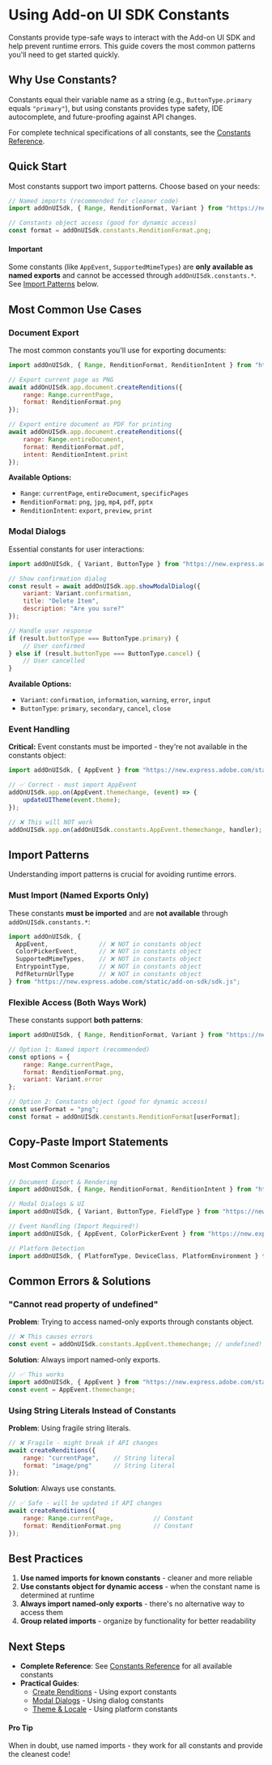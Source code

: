 # Using Add-on UI SDK Constants

Constants provide type-safe ways to interact with the Add-on UI SDK and help prevent runtime errors. This guide covers the most common patterns you'll need to get started quickly.

## Why Use Constants?

Constants equal their variable name as a string (e.g., `ButtonType.primary` equals `"primary"`), but using constants provides type safety, IDE autocomplete, and future-proofing against API changes.

<InlineAlert slots="text" variant="info"/>

For complete technical specifications of all constants, see the [Constants Reference](../../../references/addonsdk/addonsdk-constants.md).

## Quick Start

Most constants support two import patterns. Choose based on your needs:

```javascript
// Named imports (recommended for cleaner code)
import addOnUISdk, { Range, RenditionFormat, Variant } from "https://new.express.adobe.com/static/add-on-sdk/sdk.js";

// Constants object access (good for dynamic access)
const format = addOnUISdk.constants.RenditionFormat.png;
```

<InlineAlert slots="header,text1" variant="warning"/>

#### Important

Some constants (like `AppEvent`, `SupportedMimeTypes`) are **only available as named exports** and cannot be accessed through `addOnUISdk.constants.*`. See [Import Patterns](#import-patterns) below.

## Most Common Use Cases

### Document Export

The most common constants you'll use for exporting documents:

```javascript
import addOnUISdk, { Range, RenditionFormat, RenditionIntent } from "https://new.express.adobe.com/static/add-on-sdk/sdk.js";

// Export current page as PNG
await addOnUISdk.app.document.createRenditions({
    range: Range.currentPage,
    format: RenditionFormat.png
});

// Export entire document as PDF for printing
await addOnUISdk.app.document.createRenditions({
    range: Range.entireDocument,
    format: RenditionFormat.pdf,
    intent: RenditionIntent.print
});
```

**Available Options:**

- `Range`: `currentPage`, `entireDocument`, `specificPages`
- `RenditionFormat`: `png`, `jpg`, `mp4`, `pdf`, `pptx`
- `RenditionIntent`: `export`, `preview`, `print`

### Modal Dialogs

Essential constants for user interactions:

```javascript
import addOnUISdk, { Variant, ButtonType } from "https://new.express.adobe.com/static/add-on-sdk/sdk.js";

// Show confirmation dialog
const result = await addOnUISdk.app.showModalDialog({
    variant: Variant.confirmation,
    title: "Delete Item",
    description: "Are you sure?"
});

// Handle user response
if (result.buttonType === ButtonType.primary) {
    // User confirmed
} else if (result.buttonType === ButtonType.cancel) {
    // User cancelled
}
```

**Available Options:**

- `Variant`: `confirmation`, `information`, `warning`, `error`, `input`
- `ButtonType`: `primary`, `secondary`, `cancel`, `close`

### Event Handling

**Critical:** Event constants must be imported - they're not available in the constants object:

```javascript
import addOnUISdk, { AppEvent } from "https://new.express.adobe.com/static/add-on-sdk/sdk.js";

// ✅ Correct - must import AppEvent
addOnUISdk.app.on(AppEvent.themechange, (event) => {
    updateUITheme(event.theme);
});

// ❌ This will NOT work
addOnUISdk.app.on(addOnUISdk.constants.AppEvent.themechange, handler); // undefined!
```

## Import Patterns

Understanding import patterns is crucial for avoiding runtime errors.

### Must Import (Named Exports Only)

These constants **must be imported** and are **not available** through `addOnUISdk.constants.*`:

```javascript
import addOnUISdk, { 
  AppEvent,              // ❌ NOT in constants object
  ColorPickerEvent,      // ❌ NOT in constants object  
  SupportedMimeTypes,    // ❌ NOT in constants object
  EntrypointType,        // ❌ NOT in constants object
  PdfReturnUrlType       // ❌ NOT in constants object
} from "https://new.express.adobe.com/static/add-on-sdk/sdk.js";
```

### Flexible Access (Both Ways Work)

These constants support **both patterns**:

```javascript
import addOnUISdk, { Range, RenditionFormat, Variant } from "https://new.express.adobe.com/static/add-on-sdk/sdk.js";

// Option 1: Named import (recommended)
const options = {
    range: Range.currentPage,
    format: RenditionFormat.png,
    variant: Variant.error
};

// Option 2: Constants object (good for dynamic access)
const userFormat = "png";
const format = addOnUISdk.constants.RenditionFormat[userFormat];
```

## Copy-Paste Import Statements

### Most Common Scenarios

```javascript
// Document Export & Rendering
import addOnUISdk, { Range, RenditionFormat, RenditionIntent } from "https://new.express.adobe.com/static/add-on-sdk/sdk.js";

// Modal Dialogs & UI
import addOnUISdk, { Variant, ButtonType, FieldType } from "https://new.express.adobe.com/static/add-on-sdk/sdk.js";

// Event Handling (Import Required!)
import addOnUISdk, { AppEvent, ColorPickerEvent } from "https://new.express.adobe.com/static/add-on-sdk/sdk.js";

// Platform Detection
import addOnUISdk, { PlatformType, DeviceClass, PlatformEnvironment } from "https://new.express.adobe.com/static/add-on-sdk/sdk.js";
```

## Common Errors & Solutions

### "Cannot read property of undefined"

**Problem**: Trying to access named-only exports through constants object.

```javascript
// ❌ This causes errors
const event = addOnUISdk.constants.AppEvent.themechange; // undefined!
```

**Solution**: Always import named-only exports.

```javascript
// ✅ This works
import addOnUISdk, { AppEvent } from "https://new.express.adobe.com/static/add-on-sdk/sdk.js";
const event = AppEvent.themechange;
```

### Using String Literals Instead of Constants

**Problem**: Using fragile string literals.

```javascript
// ❌ Fragile - might break if API changes
await createRenditions({
    range: "currentPage",    // String literal
    format: "image/png"      // String literal  
});
```

**Solution**: Always use constants.

```javascript
// ✅ Safe - will be updated if API changes
await createRenditions({
    range: Range.currentPage,           // Constant
    format: RenditionFormat.png         // Constant
});
```

## Best Practices

1. **Use named imports for known constants** - cleaner and more reliable
2. **Use constants object for dynamic access** - when the constant name is determined at runtime
3. **Always import named-only exports** - there's no alternative way to access them
4. **Group related imports** - organize by functionality for better readability

## Next Steps

- **Complete Reference**: See [Constants Reference](../../../references/addonsdk/addonsdk-constants.md) for all available constants
- **Practical Guides**:
  - [Create Renditions](../how_to/create_renditions.md) - Using export constants
  - [Modal Dialogs](../how_to/modal_dialogs.md) - Using dialog constants  
  - [Theme & Locale](../how_to/theme_locale.md) - Using platform constants

<InlineAlert slots="header,text1" variant="success"/>

#### Pro Tip

When in doubt, use named imports - they work for all constants and provide the cleanest code!
